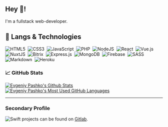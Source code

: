 ## Hey 👋!

I'm a fullstack web-developer.

## 🧰 Langs & Technologies

<img alt="HTML5" src="https://img.shields.io/badge/HTML5-%23E34F26.svg?style=for-the-badge&logo=html5&logoColor=white"/>&nbsp;
<img alt="CSS3" src="https://img.shields.io/badge/CSS3-%231572B6.svg?style=for-the-badge&logo=css3&logoColor=white"/>&nbsp;
<img alt="JavaScript" src="https://img.shields.io/badge/javascript-%23323330.svg?style=for-the-badge&logo=javascript&logoColor=%23F7DF1E"/>&nbsp;
<img alt="PHP" src="https://img.shields.io/badge/php-%23323330.svg?style=for-the-badge&logo=php&logoColor=%23777BB4"/>&nbsp;
<img alt="NodeJS" src="https://img.shields.io/badge/NODE.JS-%23333333.svg?style=for-the-badge&logo=node.js"/>&nbsp;
<img alt="React" src="https://img.shields.io/badge/react-%2320232a.svg?style=for-the-badge&logo=react&logoColor=%2361DAFB"/>&nbsp;
<img alt="Vue.js" src="https://img.shields.io/badge/vuejs-%2335495e.svg?style=for-the-badge&logo=vuedotjs&logoColor=%234FC08D"/>&nbsp;
<img alt="NuxtJS" src="https://img.shields.io/badge/NuxtJS-black.svg?style=for-the-badge&logo=nuxtdotjs&logoColor=%2300DC82"/>&nbsp;
<img alt="Bitrix" src="https://img.shields.io/badge/bitrix-%23C60C30.svg?style=for-the-badge&logo=bitrix&logoColor=white"/>&nbsp;
<img alt="Express.js" src="https://img.shields.io/badge/express.js-%23404d59.svg?style=for-the-badge&logo=express&logoColor=%2361DAFB"/>&nbsp;
<img alt="MongoDB" src ="https://img.shields.io/badge/MongoDB-%234ea94b.svg?style=for-the-badge&logo=mongodb&logoColor=white"/>&nbsp;
<img alt="Firebase" src="https://img.shields.io/badge/firebase-%23039BE5.svg?style=for-the-badge&logo=firebase"/>&nbsp;
<img alt="SASS" src="https://img.shields.io/badge/SASS-hotpink.svg?style=for-the-badge&logo=SASS&logoColor=white"/>&nbsp;
<img alt="Markdown" src="https://img.shields.io/badge/markdown-%23000000.svg?style=for-the-badge&logo=markdown&logoColor=white"/>&nbsp;
<img alt="Heroku" src="https://img.shields.io/badge/heroku-%23430098.svg?style=for-the-badge&logo=heroku&logoColor=white"/>&nbsp;

<!-- Example Link -->
<!-- <a href="https://github.com/Johnsterr/Vue2-Forum"><img align="center" src="https://github-readme-stats.vercel.app/api/pin/?username=Johnsterr&repo=Vue2-Forum&theme=vue" alt="Vue2 Forum" /></a> -->

### 📈 GitHub Stats

<a href="https://github.com/anuraghazra/github-readme-stats">
<img align="center" src="https://github-readme-stats.vercel.app/api?username=Johnsterr&show_icons=true&include_all_commits=true&count_private=true&hide=stars&theme=gruvbox" alt="Evgeniy Pashko's Github Stats" />
</a>
<a href="https://github.com/anuraghazra/github-readme-stats">
<img align="top" src="https://github-readme-stats.vercel.app/api/top-langs/?username=Johnsterr&count_private=true&theme=gruvbox&show_icons=true&hide=html,css&layout=compact&card_width=270" alt="Evgeniy Pashko's Most Used GitHub Languages" />
</a>

---

<!-- Example Link -->
<!-- <a href="https://git.io/streak-stats">
<img align="top" src="http://github-readme-streak-stats.herokuapp.com?user=Johnsterr&theme=gruvbox&date_format=j%20M%5B%20Y%5D" alt="Evgeniy Pashko's Most Used GitHub Languages" />
</a> -->

### Secondary Profile

<img alt="Swift" src="https://img.shields.io/badge/SWIFT-%23F05138.svg?style=flat&logo=swift&logoColor=F05138&labelColor=white"/> projects can be found on [Gitlab](https://gitlab.com/Sterr/Sterr).

<!--
<img alt="TypeScript" src="https://img.shields.io/badge/typescript-%23007ACC.svg?style=for-the-badge&logo=typescript&logoColor=white"/>
<img alt="React" src="https://img.shields.io/badge/react-%2320232a.svg?style=for-the-badge&logo=react&logoColor=%2361DAFB"/>
<img alt="Next JS" src="https://img.shields.io/badge/nextjs-%23000000.svg?style=for-the-badge&logo=next.js&logoColor=white"/>
<img alt="Redux" src="https://img.shields.io/badge/redux-%23593d88.svg?style=for-the-badge&logo=redux&logoColor=white"/>
<img alt="TailwindCSS" src="https://img.shields.io/badge/tailwindcss-%2338B2AC.svg?style=for-the-badge&logo=tailwind-css&logoColor=white"/>
 -->
